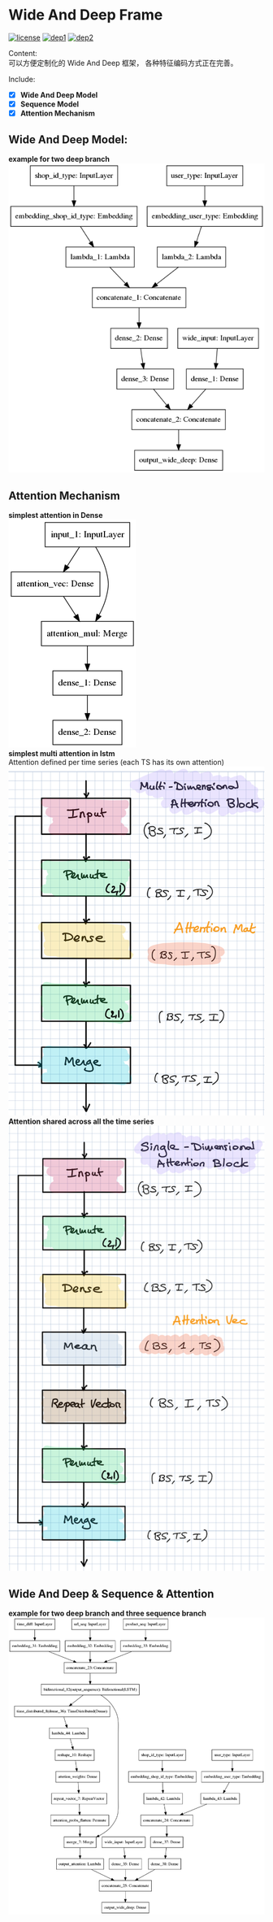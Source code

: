 # Wide And Deep Frame
[![license](https://img.shields.io/badge/License-Apache_2.0-brightgreen.svg)](https://github.com/Phynixknight/WideDeepSequenceAttentionFrame/LICENSE) [![dep1](https://img.shields.io/badge/Tensorflow-1.2+-blue.svg)](https://www.tensorflow.org/) [![dep2](https://img.shields.io/badge/Keras-2.0+-blue.svg)](https://keras.io/) 

Content:  
可以方便定制化的 Wide And Deep 框架， 各种特征编码方式正在完善。

Include:  
- [x] **Wide And Deep Model**
- [x] **Sequence Model**
- [x] **Attention Mechanism**

## Wide And Deep Model:  
**example for two deep branch**   
![](model_wide_and_deep.png)  

## Attention Mechanism 
**simplest attention in Dense**  
![](model_attention.png)  
**simplest multi attention in lstm**     
Attention defined per time series (each TS has its own attention)  
![](graph_multi_attention.png)  
**Attention shared across all the time series**  
![](graph_single_attention.png)  

## Wide And Deep & Sequence & Attention
**example for two deep branch and three sequence branch**  
![](model_wide_deep_sequence_attention.png)